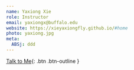 ```yaml
---
name: Yaxiong Xie
role: Instructor
email: yaxiongx@buffalo.edu 
website: https://xieyaxiongfly.github.io/#home
photo: yaxiong.jpg
meta:
  ABSj: ddd
---
```


[Talk to Me](mailto:yaxiongx@buffalo.edu){: .btn .btn-outline }
